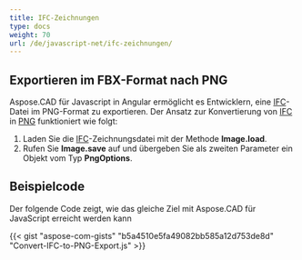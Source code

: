 ```yaml
---
title: IFC-Zeichnungen
type: docs
weight: 70
url: /de/javascript-net/ifc-zeichnungen/
---
```


## **Exportieren im FBX-Format nach PNG**

Aspose.CAD für Javascript in Angular ermöglicht es Entwicklern, eine [IFC](https://docs.fileformat.com/cad/ifc/)-Datei im PNG-Format zu exportieren. Der Ansatz zur Konvertierung von [IFC](https://docs.fileformat.com/cad/ifc/) in [PNG](https://docs.fileformat.com/image/png/) funktioniert wie folgt:

1. Laden Sie die [IFC](https://docs.fileformat.com/cad/ifc/)-Zeichnungsdatei mit der Methode **Image.load**.
2. Rufen Sie **Image.save** auf und übergeben Sie als zweiten Parameter ein Objekt vom Typ **PngOptions**.

## Beispielcode

Der folgende Code zeigt, wie das gleiche Ziel mit Aspose.CAD für JavaScript erreicht werden kann

{{< gist "aspose-com-gists" "b5a4510e5fa49082bb585a12d753de8d" "Convert-IFC-to-PNG-Export.js" >}}
